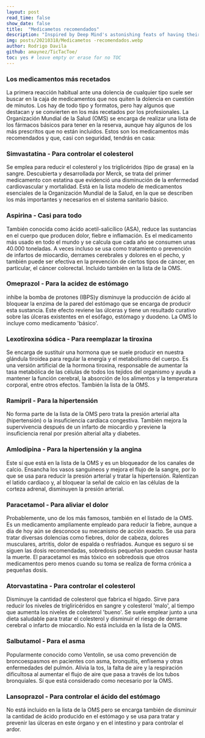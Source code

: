 ```yaml
---
layout: post
read_time: false
show_date: false
title:  "Medicametos recomendados"
description: "Inspired by Deep Mind's astonishing feats of having their Alpha Go, Alpha Zero and Alpha Star programs learn (and be amazing at it) Go, Chess, Atari games and lately Starcraft; I set myself to the task of programming a neural network that will learn by itself how to play the ancient game of tic tac toe. How hard could it be?"
img: posts/20210318/Medicametos -recomendados.webp
author: Rodrigo Davila
github: amaynez/TicTacToe/
toc: yes # leave empty or erase for no TOC
---
```

### Los medicamentos más recetados

La primera reacción habitual ante una dolencia de cualquier tipo suele ser buscar en la caja de medicamentos que nos quiten la dolencia en cuestión de minutos. Los hay de todo tipo y formatos, pero hay algunos que destacan y se convierten en los más recetados por los profesionales. La Organización Mundial de la Salud (OMS) se encarga de realizar una lista de los fármacos básicos para tener en la reserva, aunque hay algunos de los más prescritos que no están incluidos. Estos son los medicamentos más recomendados y que, casi con seguridad, tendrás en casa:

### Simvastatina - Para controlar el colesterol

Se emplea para reducir el colesterol y los triglicéridos (tipo de grasa) en la sangre. Descubierta y desarrollada por Merck, se trata del primer medicamento con estatina que evidenció una disminución de la enfermedad cardiovascular y mortalidad. Está en la lista modelo de medicamentos esenciales de la Organización Mundial de la Salud, en la que se describen los más importantes y necesarios en el sistema sanitario básico.

### Aspirina - Casi para todo

También conocida como ácido acetil-salicílico (ASA), reduce las sustancias en el cuerpo que producen dolor, fiebre e inflamación. Es el medicamento más usado en todo el mundo y se calcula que cada año se consumen unas 40.000 toneladas. A veces incluso se usa como tratamiento o prevención de infartos de miocardio, derrames cerebrales y dolores en el pecho, y también puede ser efectiva en la prevención de ciertos tipos de cáncer, en particular, el cáncer colorectal. Incluido también en la lista de la OMS.
### Omeprazol - Para la acidez de estómago

inhibe la bomba de protones (IBPS)y disminuye la producción de ácido al bloquear la enzima de la pared del estómago que se encarga de producir esta sustancia. Este efecto reviene las úlceras y tiene un resultado curativo sobre las úlceras existentes en el esófago, estómago y duodeno. La OMS lo incluye como medicamento 'básico'.

### Lexotiroxina sódica - Para reemplazar la tiroxina

Se encarga de sustituir una hormona que se suele producir en nuestra glándula tiroidea para regular la energía y el metabolismo del cuerpo. Es una versión artificial de la hormona tiroxina, responsable de aumentar la tasa metabólica de las células de todos los tejidos del organismo y ayuda a mantener la función cerebral, la absorción de los alimentos y la temperatura corporal, entre otros efectos. También la lista de la OMS.

### Ramipril - Para la hipertensión

No forma parte de la lista de la OMS pero trata la presión arterial alta (hipertensión) o la insuficiencia cardíaca congestiva. También mejora la supervivencia después de un infarto de miocardio y previene la insuficiencia renal por presión alterial alta y diabetes.

### Amlodipina - Para la hipertensión y la angina

Este sí que está en la lista de la OMS y es un bloqueador de los canales de calcio. Ensancha los vasos sanguíneos y mejora el flujo de la sangre, por lo que se usa para reducir la presión arterial y tratar la hipertensión. Ralentizan el latido cardíaco y, al bloquear la señal de calcio en las células de la corteza adrenal, disminuyen la presión arterial.

### Paracetamol - Para aliviar el dolor

Probablemente, uno de los más famosos, también en el listado de la OMS. Es un medicamento ampliamente empleado para reducir la fiebre, aunque a día de hoy aún se desconoce su mecanismo de acción exacto. Se usa para tratar diversas dolencias como fiebres, dolor de cabeza, dolores musculares, artritis, dolor de espalda o resfriados. Aunque es seguro si se siguen las dosis recomendadas, sobredosis pequeñas pueden causar hasta la muerte. El paracetamol es más tóxico en sobredosis que otros medicamentos pero menos cuando su toma se realiza de forma crónica a pequeñas dosis.

### Atorvastatina - Para controlar el colesterol

Disminuye la cantidad de colesterol que fabrica el hígado. Sirve para reducir los niveles de trigliricéridos en sangre y colesterol 'malo', al tiempo que aumenta los niveles de colesterol 'bueno'. Se suele emplear junto a una dieta saludable para tratar el colesterol y disminuir el riesgo de derrame cerebral o infarto de miocardio. No está incluida en la lista de la OMS.

### Salbutamol - Para el asma

Popularmente conocido como Ventolin, se usa como prevención de broncoespasmos en pacientes con asma, bronquitis, enfisema y otras enfermedades del pulmón. Alivia la tos, la falta de aire y la respiración dificultosa al aumentar el flujo de aire que pasa a través de los tubos bronquiales. Sí que está considerado como necesario por la OMS.

### Lansoprazol - Para controlar el ácido del estómago

No está incluido en la lista de la OMS pero se encarga también de disminuir la cantidad de ácido producido en el estómago y se usa para tratar y prevenir las úlceras en este órgano y en el intestino y para controlar el ardor.
